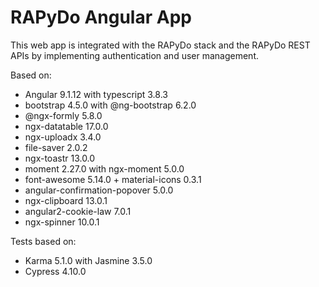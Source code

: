 # RAPyDo Angular App

This web app is integrated with the RAPyDo stack and the RAPyDo REST APIs by implementing authentication and user management.

Based on:

- Angular 9.1.12 with typescript 3.8.3
- bootstrap 4.5.0 with @ng-bootstrap 6.2.0
- @ngx-formly 5.8.0
- ngx-datatable 17.0.0
- ngx-uploadx 3.4.0
- file-saver 2.0.2
- ngx-toastr 13.0.0
- moment 2.27.0 with ngx-moment 5.0.0
- font-awesome 5.14.0 + material-icons 0.3.1
- angular-confirmation-popover 5.0.0
- ngx-clipboard 13.0.1
- angular2-cookie-law 7.0.1
- ngx-spinner 10.0.1

Tests based on:

- Karma 5.1.0 with Jasmine 3.5.0
- Cypress 4.10.0
